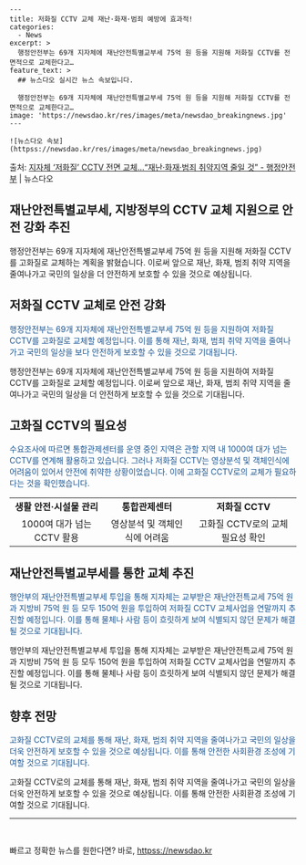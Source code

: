     ---
    title: 저화질 CCTV 교체 재난·화재·범죄 예방에 효과적!
    categories:
      - News
    excerpt: >
      행정안전부는 69개 지자체에 재난안전특별교부세 75억 원 등을 지원해 저화질 CCTV를 전면적으로 교체한다고…
    feature_text: >
      ## 뉴스다오 실시간 뉴스 속보입니다.
    
      행정안전부는 69개 지자체에 재난안전특별교부세 75억 원 등을 지원해 저화질 CCTV를 전면적으로 교체한다고…
    image: 'https://newsdao.kr/res/images/meta/newsdao_breakingnews.jpg'
    ---
    
    ![뉴스다오 속보](httpss://newsdao.kr/res/images/meta/newsdao_breakingnews.jpg)

<p>출처: <a href="httpss://newsdao.kr/2918" rel="dofollow">지자체 ‘저화질’ CCTV 전면 교체…“재난·화재·범죄 취약지역 줄일 것” - 행정안전부</a> | 뉴스다오</p>

<h2>재난안전특별교부세, 지방정부의 CCTV 교체 지원으로 안전 강화 추진</h2>
<p data-ke-size="size16">행정안전부는 69개 지자체에 재난안전특별교부세 75억 원 등을 지원해 저화질 CCTV를 고화질로 교체하는 계획을 밝혔습니다. 이로써 앞으로 재난, 화재, 범죄 취약 지역을 줄여나가고 국민의 일상을 더 안전하게 보호할 수 있을 것으로 예상됩니다.</p>

<h2>저화질 CCTV 교체로 안전 강화</h2>
<p><span style="color: #1a5490;">행정안전부는 69개 지자체에 재난안전특별교부세 75억 원 등을 지원하여 저화질 CCTV를 고화질로 교체할 예정입니다. 이를 통해 재난, 화재, 범죄 취약 지역을 줄여나가고 국민의 일상을 보다 안전하게 보호할 수 있을 것으로 기대됩니다.</span></p>
<p data-ke-size="size16">행정안전부는 69개 지자체에 재난안전특별교부세 75억 원 등을 지원하여 저화질 CCTV를 고화질로 교체할 예정입니다. 이로써 앞으로 재난, 화재, 범죄 취약 지역을 줄여나가고 국민의 일상을 더 안전하게 보호할 수 있을 것으로 기대됩니다.</p>

<h2>고화질 CCTV의 필요성</h2>
<p><span style="color: #1a5490;">수요조사에 따르면 통합관제센터를 운영 중인 지역은 관할 지역 내 1000여 대가 넘는 CCTV를 연계해 활용하고 있습니다. 그러나 저화질 CCTV는 영상분석 및 객체인식에 어려움이 있어서 안전에 취약한 상황이었습니다. 이에 고화질 CCTV로의 교체가 필요하다는 것을 확인했습니다.</span></p>
<table>
	<tr>
		<td style="text-align: center; height: 17px;"><b>생활 안전·시설물 관리</b></td>
		<td style="text-align: center; height: 17px;"><b>통합관제센터</b></td>
		<td style="text-align: center; height: 17px;"><b>저화질 CCTV</b></td>
	</tr>
	<tr>
		<td style="text-align: center; height: 17px;">1000여 대가 넘는 CCTV 활용</td>
		<td style="text-align: center; height: 17px;">영상분석 및 객체인식에 어려움</td>
		<td style="text-align: center; height: 17px;">고화질 CCTV로의 교체 필요성 확인</td>
	</tr>
</table>

<h2>재난안전특별교부세를 통한 교체 추진</h2>
<p><span style="color: #1a5490;">행안부의 재난안전특별교부세 투입을 통해 지자체는 교부받은 재난안전특교세 75억 원과 지방비 75억 원 등 모두 150억 원을 투입하여 저화질 CCTV 교체사업을 연말까지 추진할 예정입니다. 이를 통해 물체나 사람 등이 흐릿하게 보여 식별되지 않던 문제가 해결될 것으로 기대됩니다.</span></p>
<p data-ke-size="size16">행안부의 재난안전특별교부세 투입을 통해 지자체는 교부받은 재난안전특교세 75억 원과 지방비 75억 원 등 모두 150억 원을 투입하여 저화질 CCTV 교체사업을 연말까지 추진할 예정입니다. 이를 통해 물체나 사람 등이 흐릿하게 보여 식별되지 않던 문제가 해결될 것으로 기대됩니다.</p>

<h2>향후 전망</h2>
<p><span style="color: #1a5490;">고화질 CCTV로의 교체를 통해 재난, 화재, 범죄 취약 지역을 줄여나가고 국민의 일상을 더욱 안전하게 보호할 수 있을 것으로 예상됩니다. 이를 통해 안전한 사회환경 조성에 기여할 것으로 기대됩니다.</span></p>
<p data-ke-size="size16">고화질 CCTV로의 교체를 통해 재난, 화재, 범죄 취약 지역을 줄여나가고 국민의 일상을 더욱 안전하게 보호할 수 있을 것으로 예상됩니다. 이를 통해 안전한 사회환경 조성에 기여할 것으로 기대됩니다.</p>

<hr>
<p data-ke-size="size16">&nbsp;</p> 

빠르고 정확한 뉴스를 원한다면? 바로, <a href="httpss://newsdao.kr" rel="dofollow">httpss://newsdao.kr</a>


    